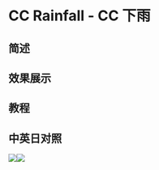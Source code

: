 # CC Rainfall - CC 下雨

## 简述

## 效果展示

## 教程

## 中英日对照

![](https://mir.yuelili.com/wp-content/uploads/user/AE/effects/AE-Effects-Simulation-CC_Rainfall.png)![](https://mir.yuelili.com/wp-content/uploads/user/AE/effects/AE-Effects-Simulation-CC_Rainfall_cn.png)

